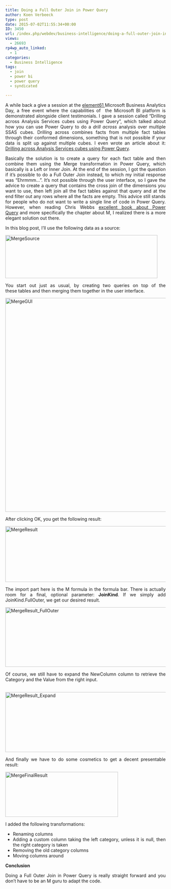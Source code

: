 ```yaml
---
title: Doing a Full Outer Join in Power Query
author: Koen Verbeeck
type: post
date: 2015-07-02T11:55:34+00:00
ID: 3450
url: /index.php/webdev/business-intelligence/doing-a-full-outer-join-in-power-query/
views:
  - 26693
rp4wp_auto_linked:
  - 1
categories:
  - Business Intelligence
tags:
  - join
  - power bi
  - power query
  - syndicated

---
```

<p style="text-align: justify">
  A while back a give a session at the <a href="http://www.element61.be/">element61 </a>Microsoft Business Analytics Day, a free event where the capabilities of  the Microsoft BI platform is demonstrated alongside client testimonials. I gave a session called &#8220;Drilling across Analysis Services cubes using Power Query&#8221;, which talked about how you can use Power Query to do a <em>drill across</em> analysis over multiple SSAS cubes. Drilling across combines facts from multiple fact tables through their conformed dimensions, something that is not possible if your data is split up against multiple cubes. I even wrote an article about it: <a href="http://www.element61.be/e/resourc-detail.asp?ResourceId=876">Drilling across Analysis Services cubes using Power Query</a>.
</p>

<p style="text-align: justify">
  Basically the solution is to create a query for each fact table and then combine them using the Merge transformation in Power Query, which basically is a Left or Inner Join. At the end of the session, I got the question if it&#8217;s possible to do a Full Outer Join instead, to which my initial response was &#8220;Ehrmmm&#8230;&#8221;. It&#8217;s not possible through the user interface, so I gave the advice to create a query that contains the cross join of the dimensions you want to use, then left join all the fact tables against that query and at the end filter out any rows where all the facts are empty. This advice still stands for people who do not want to write a single line of code in Power Query. However, when reading Chris Webbs <a href="http://www.amazon.com/Power-Query-BI-Excel/dp/1430266910/ref=sr_1_1?s=books&ie=UTF8&qid=1435817503&sr=1-1">excellent book about Power Query</a> and more specifically the chapter about M, I realized there is a more elegant solution out there.
</p>

<p style="text-align: justify">
  In this blog post, I&#8217;ll use the following data as a source:
</p>

<p style="text-align: justify">
  <a href="/wp-content/uploads/2015/07/MergeSource.jpg"><img class="alignnone size-full wp-image-3455" src="/wp-content/uploads/2015/07/MergeSource.jpg" alt="MergeSource" width="478" height="135" srcset="/wp-content/uploads/2015/07/MergeSource.jpg 478w, /wp-content/uploads/2015/07/MergeSource-300x84.jpg 300w" sizes="(max-width: 478px) 100vw, 478px" /></a>
</p>

<p style="text-align: justify">
  You start out just as usual, by creating two queries on top of the these tables and then merging them together in the user interface.
</p>

<p style="text-align: justify">
  <a href="/wp-content/uploads/2015/07/MergeGUI.jpg"><img class="alignnone wp-image-3456" src="/wp-content/uploads/2015/07/MergeGUI-e1435818852971.jpg" alt="MergeGUI" width="800" height="670" srcset="/wp-content/uploads/2015/07/MergeGUI-e1435818852971.jpg 871w, /wp-content/uploads/2015/07/MergeGUI-e1435818852971-300x251.jpg 300w" sizes="(max-width: 800px) 100vw, 800px" /></a>
</p>

<p style="text-align: justify">
  After clicking OK, you get the following result:
</p>

<p style="text-align: justify">
  <a href="/wp-content/uploads/2015/07/MergeResult.jpg"><img class="alignnone wp-image-3457 size-full" src="/wp-content/uploads/2015/07/MergeResult-e1435818919233.jpg" alt="MergeResult" width="757" height="175" srcset="/wp-content/uploads/2015/07/MergeResult-e1435818919233.jpg 757w, /wp-content/uploads/2015/07/MergeResult-e1435818919233-300x69.jpg 300w" sizes="(max-width: 757px) 100vw, 757px" /></a>
</p>

<p style="text-align: justify">
  The import part here is the M formula in the formula bar. There is actually room for a final, optional parameter: <strong>JoinKind</strong>. If we simply add JoinKind.FullOuter, we get our desired result.
</p>

<p style="text-align: justify">
  <a href="/wp-content/uploads/2015/07/MergeResult_FullOuter.jpg"><img class="alignnone size-full wp-image-3458" src="/wp-content/uploads/2015/07/MergeResult_FullOuter.jpg" alt="MergeResult_FullOuter" width="902" height="187" srcset="/wp-content/uploads/2015/07/MergeResult_FullOuter.jpg 902w, /wp-content/uploads/2015/07/MergeResult_FullOuter-300x62.jpg 300w" sizes="(max-width: 902px) 100vw, 902px" /></a>
</p>

<p style="text-align: justify">
  Of course, we still have to expand the NewColumn column to retrieve the Category and the Value from the right input.
</p>

<p style="text-align: justify">
   <a href="/wp-content/uploads/2015/07/MergeResult_Expand.jpg"><img class="alignnone size-full wp-image-3459" src="/wp-content/uploads/2015/07/MergeResult_Expand.jpg" alt="MergeResult_Expand" width="1050" height="188" srcset="/wp-content/uploads/2015/07/MergeResult_Expand.jpg 1050w, /wp-content/uploads/2015/07/MergeResult_Expand-300x53.jpg 300w, /wp-content/uploads/2015/07/MergeResult_Expand-1024x183.jpg 1024w" sizes="(max-width: 1050px) 100vw, 1050px" /></a>
</p>

<p style="text-align: justify">
  And finally we have to do some cosmetics to get a decent presentable result:
</p>

<p style="text-align: justify">
  <a href="/wp-content/uploads/2015/07/MergeFinalResult.jpg"><img class="alignnone size-full wp-image-3460" src="/wp-content/uploads/2015/07/MergeFinalResult.jpg" alt="MergeFinalResult" width="354" height="141" srcset="/wp-content/uploads/2015/07/MergeFinalResult.jpg 354w, /wp-content/uploads/2015/07/MergeFinalResult-300x119.jpg 300w" sizes="(max-width: 354px) 100vw, 354px" /></a>
</p>

<p style="text-align: justify">
  I added the following transformations:
</p>

<ul style="text-align: justify">
  <li>
    Renaming columns
  </li>
  <li>
    Adding a custom column taking the left category, unless it is null, then the right category is taken
  </li>
  <li>
    Removing the old category columns
  </li>
  <li>
    Moving columns around
  </li>
</ul>

<p style="text-align: justify">
  <strong>Conclusion</strong>
</p>

<p style="text-align: justify">
  Doing a Full Outer Join in Power Query is really straight forward and you don&#8217;t have to be an M guru to adapt the code.
</p>